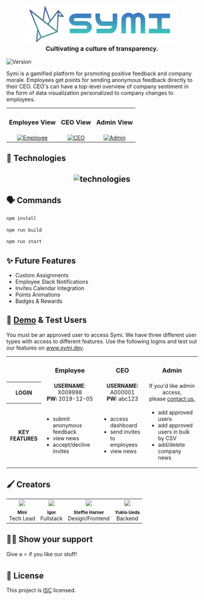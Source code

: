 <h3 align="center"> <img width="400px" src="assets/symilogo.png" /><BR>Cultivating a culture of transparency.</h3>
  <img alt="Version" src="https://img.shields.io/badge/version-1.0.0-blue.svg?cacheSeconds=2592000" />

Symi is a gamified platform for promoting positive feedback and company morale. Employees get points for sending anonymous feedback directly to their CEO. CEO's can have a top-level overview of company sentiment in the form of data visualization personalized to company changes to employees.

<table width="500px">
 <tr>
   <th align="center"><h3>Employee View</h3></th>
   <th align="center"><h3>CEO View</h3></th>
   <th align="center"><h3>Admin View</h3></th>
</tr>
<tr>
   <td align="center"><a href="https://ibb.co/XC6GSFV"><img src="https://i.ibb.co/mcdP6hS/Employee.png" alt="Employee" border="0"></a></td>
   <td align="center"> <a href="https://ibb.co/p1XDrJd"><img src="https://i.ibb.co/L0pwhn1/CEO.png" alt="CEO" border="0"></a></td>
   <td align="center">
     <a href="https://ibb.co/C8rdWqh"><img src="https://i.ibb.co/k0C0dJS/Admin.png" alt="Admin" border="0"></a>
    </td>
</tr>
  </table>


## 👾 Technologies
<h2 align="center"><img src="https://i.ibb.co/8bPPsmB/technologies.png" alt="technologies" border="0"></h2>


## 🗣 Commands

```sh
npm install
```

```sh
npm run build
```

```sh
npm run start
```

## ✨ Future Features
- Custom Assignments
- Employee Slack Notifications
- Invites Calendar Integration
- Points Animations
- Badges & Rewards


## 🧪 [Demo](https://www.symi.dev/) & Test Users
You must be an approved user to access Symi. We have three different user types with access to different features. Use the following logins and test out our features on www.symi.dev.

<table width="500px">
 <tr>
   <th></th>
   <th align="center"><h3>Employee</h3></th>
   <th align="center"><h3>CEO</h3></th>
   <th align="center"><h3>Admin</h3></th>
</tr>
<tr>
   <th>LOGIN</th>
   <td align="center"><b>USERNAME</b>: X009998<BR> <b>PW:</b> 2019-12-05</td>
   <td align="center"><b>USERNAME:</b> A000001<BR> <b>PW:</b> abc123</td>
     <td align="center">If you'd like admin access,<BR>please <a href="mailto:steffieharner@gmail.com">contact us.</td>
</tr>
<tr>
   <th>KEY FEATURES</th>
   <td align="left">
             <ul>
              <li>submit anonymous feedback</li>
              <li>view news</li>
              <li>accept/decline invites</li>
            </ul>
  </td>
   <td align="left">
             <ul>
              <li>access dashboard</li>
              <li>send invites to employees</li>
              <li>view news</li>
            </ul>
     </td>
     <td align="left">
            <ul>
              <li>add approved users</li>
              <li>add approved users in bulk by CSV</li>
              <li>add/delete company news</li>
            </ul>
  </td>
</tr>
</table>

## 🖌 Creators

<table>
 <tr>
    <td align="center"><a href="https://github.com/miniengineer"><img src="/assets/headshots/mini.png"" width="200px;"/><br /><sub><b>Mini</b></sub></a><br />Tech Lead</td>
    <td align="center"><a href="https://github.com/FuyuByakko"><img src="/assets/headshots/igor.png" width="200px;"/><br /><sub><b>Igor</b></sub></a><br />Fullstack</td>
    <td align="center"><a href="https://github.com/steffieharner"><img src="/assets/headshots/steffie.png" width="200px;"/><br /><sub><b>Steffie Harner</b></sub></a><br />Design/Frontend</td> 
    <td align="center"><a href="https://github.com/Yukio0315"><img src="/assets/headshots/yukio.png" width="200px;"/><br /><sub><b>Yukio Ueda</b></sub></a><br /> Backend</td>
 </tr>
</table>

## 💪🏼 Show your support

Give a ⭐️ if you like our stuff!

## 📝 License

This project is [ISC](https://github.com/project-symi/frontend-symi/license.md) licensed.
